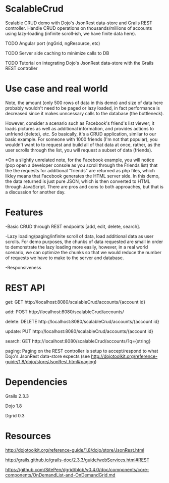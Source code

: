 # ScalableCrud
Scalable CRUD demo with Dojo's JsonRest data-store and Grails REST controller.  Handle CRUD operations on thousands/millions of accounts using lazy-loading (infinite scroll-ish, we have finite data here).  

TODO Angular port (ngGrid, ngResource, etc)

TODO Server side caching to minimize calls to DB

TODO Tutorial on integrating Dojo's JsonRest data-store with the Grails REST controller

# Use case and real world
Note, the amount (only 500 rows of data in this demo) and size of data here probably wouldn't need to be paged or lazy loaded, in fact performance is decreased since it makes unncessary calls to the database (the bottleneck).  

However, consider a scenario such as Facebook's friend's list viewer; it loads pictures as well as additional information, and provides actions to unfriend (delete), etc.  So basically, it's a CRUD application, similar to our basic example.  For someone with 1000 friends (I'm not that popular), you wouldn't want to to request and build all of that data at once, rather, as the user scrolls through the list, you will request a subset of data (friends).  

*On a slightly unrelated note, for the Facebook example, you will notice (pop open a developer console as you scroll through the Friends list) that the the requests for additional "friends" are returned as php files, which likley means that Facebook generates the HTML server side.  In this demo, the data returned is just pure JSON, which is then converted to HTML through JavaScript.  There are pros and cons to both approaches, but that is a discussion for another day.

# Features
-Basic CRUD through REST endpoints [add, edit, delete, search].

-Lazy loading/paging/infinite scroll of data, load additional data as user scrolls.  For demo purposes, the chunks of data requested are small in order to demonstrate the lazy loading more easily, however, in a real world scenario, we can optimize the chunks so that we would reduce the number of requests we have to make to the server and database.

-Responsiveness

# REST API
  get:
    GET http://localhost:8080/scalableCrud/accounts/{account id}
    
  add:
    POST http://localhost:8080/scalableCrud/accounts/
    
  delete:
    DELETE http://localhost:8080/scalableCrud/accounts/{account id}
    
  update:
    PUT http://localhost:8080/scalableCrud/accounts/{account id}
    
  search: 
    GET http://localhost:8080/scalableCrud/accounts/?q={string}
    
  paging:
    Paging on the REST controller is setup to accept/respond to what Dojo's JsonRest data-store expects (see http://dojotoolkit.org/reference-guide/1.8/dojo/store/JsonRest.html#paging)
    
    
    
    
# Dependencies
Grails 2.3.3

Dojo 1.8

Dgrid 0.3 

# Resources
http://dojotoolkit.org/reference-guide/1.8/dojo/store/JsonRest.html

http://grails.github.io/grails-doc/2.3.3/guide/webServices.html#REST

https://github.com/SitePen/dgrid/blob/v0.4.0/doc/components/core-components/OnDemandList-and-OnDemandGrid.md
